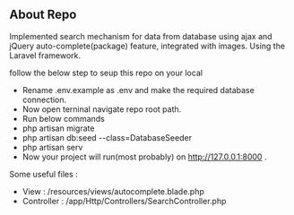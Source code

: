 ## About Repo

Implemented search mechanism for data from database using ajax and  jQuery auto-complete(package) feature, integrated with images. Using the Laravel framework.

follow the below step to seup this repo on your local


- Rename .env.example as .env and make the required database connection.
- Now open terninal navigate repo root path.
- Run below commands
- php artisan migrate
- php artisan db:seed --class=DatabaseSeeder
- php artisan serv
- Now your project will run(most probably) on http://127.0.0.1:8000 .

Some useful files :
- View : /resources/views/autocomplete.blade.php
- Controller : /app/Http/Controllers/SearchController.php
